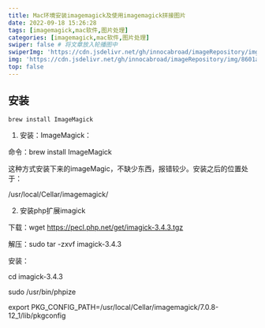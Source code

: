 ```yaml
---
title: Mac环境安装imagemagick及使用imagemagick拼接图片
date: 2022-09-18 15:26:28
tags: [imagemagick,mac软件,图片处理]
categories: [imagemagick,mac软件,图片处理]
swiper: false # 将文章放入轮播图中
swiperImg: 'https://cdn.jsdelivr.net/gh/innocabroad/imageRepository/img/8601a18b87d6277f8394ed1327381f30e924fc13-c5e07d98.png' # 该文章在轮播图中的图片，可以是本地目录下图片也可以是http://xxx图片
img: 'https://cdn.jsdelivr.net/gh/innocabroad/imageRepository/img/8601a18b87d6277f8394ed1327381f30e924fc13-c5e07d98.png' # 该文章图片，可以是本地目录下图片也可以是http://xxx图片
top: false
---
```

## 安装
```
brew install ImageMagick
```
1. 安装：ImageMagick：

命令：brew install ImageMagick

这种方式安装下来的imageMagic，不缺少东西，报错较少。安装之后的位置处于：

/usr/local/Cellar/imagemagick/

2. 安装php扩展imagick

下载：wget https://pecl.php.net/get/imagick-3.4.3.tgz

解压：sudo tar -zxvf imagick-3.4.3

安装：

cd imagick-3.4.3

sudo /usr/bin/phpize

export PKG_CONFIG_PATH=/usr/local/Cellar/imagemagick/7.0.8-12_1/lib/pkgconfig


